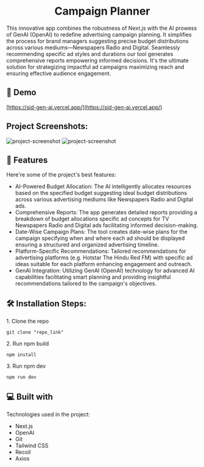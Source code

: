 <h1 align="center" id="title">Campaign Planner</h1>

<p id="description">This innovative app combines the robustness of Next.js with the AI prowess of GenAI (OpenAI) to redefine advertising campaign planning. It simplifies the process for brand managers suggesting precise budget distributions across various mediums—Newspapers Radio and Digital. Seamlessly recommending specific ad styles and durations our tool generates comprehensive reports empowering informed decisions. It's the ultimate solution for strategizing impactful ad campaigns maximizing reach and ensuring effective audience engagement.</p>

<h2>🚀 Demo</h2>

[https://sid-gen-ai.vercel.app/](https://sid-gen-ai.vercel.app/)

<h2>Project Screenshots:</h2>

<img src="https://github.com/boltcode1/Anmol_GenAi/assets/88079023/2b9878f5-2d04-40bb-ac28-91b4d12f0fb1" alt="project-screenshot">
<img src="https://github.com/boltcode1/Anmol_GenAi/assets/88079023/c50f2a45-12c4-401d-9eb3-fc8bbef5b9a0" alt="project-screenshot">

  
<h2>🧐 Features</h2>

Here're some of the project's best features:

*   AI-Powered Budget Allocation: The AI intelligently allocates resources based on the specified budget suggesting ideal budget distributions across various advertising mediums like Newspapers Radio and Digital ads.
*   Comprehensive Reports: The app generates detailed reports providing a breakdown of budget allocations specific ad concepts for TV Newspapers Radio and Digital ads facilitating informed decision-making.
*   Date-Wise Campaign Plans: The tool creates date-wise plans for the campaign specifying when and where each ad should be displayed ensuring a structured and organized advertising timeline.
*   Platform-Specific Recommendations: Tailored recommendations for advertising platforms (e.g. Hotstar The Hindu Red FM) with specific ad ideas suitable for each platform enhancing engagement and outreach.
*   GenAI Integration: Utilizing GenAI (OpenAI) technology for advanced AI capabilities facilitating smart planning and providing insightful recommendations tailored to the campaign's objectives.

<h2>🛠️ Installation Steps:</h2>

<p>1. Clone the repo</p>

```
git clone "repo_link"
```

<p>2. Run npm build</p>

```
npm install
```

<p>3. Run npm dev</p>

```
npm run dev
```

  
  
<h2>💻 Built with</h2>

Technologies used in the project:

*   Next.js
*   OpenAI
*   Git
*   Tailwind CSS
*   Recoil
*   Axios
